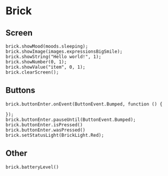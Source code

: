 # Brick

## Screen

```cards
brick.showMood(moods.sleeping);
brick.showImage(images.expressionsBigSmile);
brick.showString("Hello world!", 1);
brick.showNumber(0, 1);
brick.showValue("item", 0, 1);
brick.clearScreen();
```

## Buttons

```cards
brick.buttonEnter.onEvent(ButtonEvent.Bumped, function () {

});
brick.buttonEnter.pauseUntil(ButtonEvent.Bumped);
brick.buttonEnter.isPressed()
brick.buttonEnter.wasPressed()
brick.setStatusLight(BrickLight.Red);
```

## Other

```cards
brick.batteryLevel()
```
